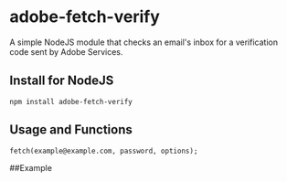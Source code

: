 # adobe-fetch-verify
A simple NodeJS module that checks an email's inbox for a verification code sent by Adobe Services.

## Install for NodeJS
```
npm install adobe-fetch-verify
```

## Usage and Functions
```
fetch(example@example.com, password, options);
```

##Example

